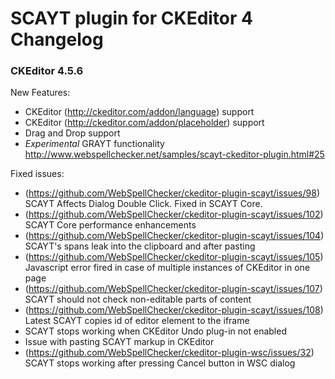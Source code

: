 SCAYT plugin for CKEditor 4 Changelog
====================
### CKEditor 4.5.6

New Features:
* CKEditor (http://ckeditor.com/addon/language) support
* CKEditor (http://ckeditor.com/addon/placeholder) support
* Drag and Drop support
* *Experimental* GRAYT functionality http://www.webspellchecker.net/samples/scayt-ckeditor-plugin.html#25

Fixed issues:
* (https://github.com/WebSpellChecker/ckeditor-plugin-scayt/issues/98) SCAYT Affects Dialog Double Click. Fixed in SCAYT Core.
* (https://github.com/WebSpellChecker/ckeditor-plugin-scayt/issues/102) SCAYT Core performance enhancements
* (https://github.com/WebSpellChecker/ckeditor-plugin-scayt/issues/104) SCAYT's spans leak into the clipboard and after pasting
* (https://github.com/WebSpellChecker/ckeditor-plugin-scayt/issues/105) Javascript error fired in case of multiple instances of CKEditor in one page
* (https://github.com/WebSpellChecker/ckeditor-plugin-scayt/issues/107) SCAYT should not check non-editable parts of content
* (https://github.com/WebSpellChecker/ckeditor-plugin-scayt/issues/108) Latest SCAYT copies id of editor element to the iframe
* SCAYT stops working when CKEditor Undo plug-in not enabled
* Issue with pasting SCAYT markup in CKEditor
* (https://github.com/WebSpellChecker/ckeditor-plugin-wsc/issues/32) SCAYT stops working after pressing Cancel button in WSC dialog
